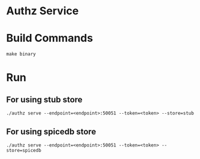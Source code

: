 # Authz Service

# Build Commands
`make binary`

# Run 
## For using stub store
`./authz serve --endpoint=<endpoint>:50051 --token=<token> --store=stub`
## For using spicedb store
`./authz serve --endpoint=<endpoint>:50051 --token=<token> --store=spicedb`